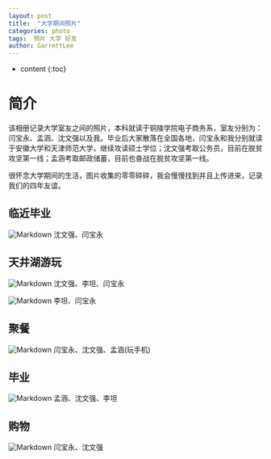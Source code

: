 ```yaml
---
layout: post
title:  "大学期间照片"
categories: photo
tags:  照片 大学 好友
author: GarrettLee
---
```


* content
{:toc}

# 简介

该相册记录大学室友之间的照片，本科就读于铜陵学院电子商务系，室友分别为：闫宝永、孟涵、沈文强以及我。毕业后大家散落在全国各地，闫宝永和我分别就读于安徽大学和天津师范大学，继续攻读硕士学位；沈文强考取公务员，目前在脱贫攻坚第一线；孟涵考取邮政储蓄，目前也奋战在脱贫攻坚第一线。

很怀念大学期间的生活，图片收集的零零碎碎，我会慢慢找到并且上传进来，记录我们的四年友谊。

## 临近毕业
![Markdown](http://i2.tiimg.com/712071/39cb734ff2a98f35.jpg)
沈文强、闫宝永

## 天井湖游玩
![Markdown](http://i2.tiimg.com/712071/5e94f09a440b86c0.jpg)
沈文强、李坦、闫宝永

![Markdown](http://i2.tiimg.com/712071/e169f36a331a73d2.jpg)
李坦、闫宝永

## 聚餐
![Markdown](http://i2.tiimg.com/712071/c2c9cdae5baccb3e.jpg)
闫宝永、沈文强、孟涵(玩手机)

## 毕业
![Markdown](http://i2.tiimg.com/712071/afcfc139b78bc922.jpg)
孟涵、沈文强、李坦

## 购物
![Markdown](http://i2.tiimg.com/712071/c902535c5fa78b61.jpg)
闫宝永、沈文强